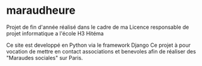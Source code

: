 # maraudheure
Projet de fin d'année réalisé dans le cadre de ma Licence responsable de projet informatique a l'école H3 Hitéma

Ce site est developpé en Python via le framework Django
Ce projet à pour vocation de mettre en contact associations et benevoles afin de réaliser des "Maraudes sociales" sur Paris.


